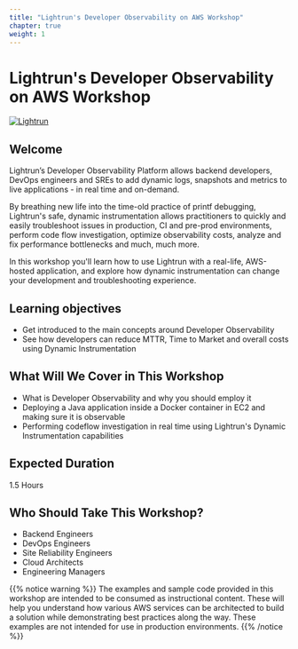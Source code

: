 ```yaml
---
title: "Lightrun's Developer Observability on AWS Workshop" 
chapter: true
weight: 1
---
```


# Lightrun's Developer Observability on AWS Workshop 

[![Lightrun](/images/Lightrun_Logo.png)](https://lightrun.com/)
## Welcome

Lightrun’s Developer Observability Platform allows backend developers, DevOps engineers and SREs to add dynamic logs, snapshots and metrics to live applications - in real time and on-demand. 

By breathing new life into the time-old practice of printf debugging, Lightrun's safe, dynamic instrumentation allows practitioners to quickly and easily troubleshoot issues in production, CI and pre-prod environments, perform code flow investigation, optimize observability costs, analyze and fix performance bottlenecks and much, much more.

In this workshop you'll learn how to use Lightrun with a real-life, AWS-hosted application, and explore how dynamic instrumentation can change your development and troubleshooting experience.

## Learning objectives
* Get introduced to the main concepts around Developer Observability
* See how developers can reduce MTTR, Time to Market and overall costs using Dynamic Instrumentation
## What Will We Cover in This Workshop
* What is Developer Observability and why you should employ it
* Deploying a Java application inside a Docker container in EC2 and making sure it is observable
* Performing codeflow investigation in real time using Lightrun's Dynamic Instrumentation capabilities

## Expected Duration
1.5 Hours
## Who Should Take This Workshop?
* Backend Engineers
* DevOps Engineers 
* Site Reliability Engineers
* Cloud Architects
* Engineering Managers

{{% notice warning %}}
The examples and sample code provided in this workshop are intended to be consumed as instructional content. These will help you understand how various AWS services can be architected to build a solution while demonstrating best practices along the way. These examples are not intended for use in production environments.
{{% /notice %}}